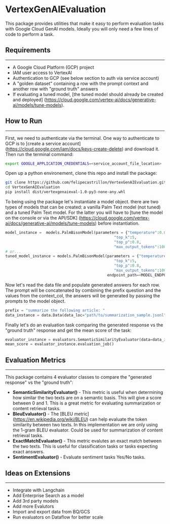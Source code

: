 # VertexGenAIEvaluation

This package provides utilities that make it easy to perform evaluation tasks with Google Cloud GenAI models. Ideally you will only need a few lines of code to perform a task.

## Requirements 
___

* A Google Cloud Platform (GCP) project
* IAM user access to VertexAI
* Authentication to GCP (see below section to auth via service account)
* A "golden dataset" containing a row with the prompt context and another row with "ground truth" answers
* If evaluating a tuned model, [the tuned model should already be created and deployed] (https://cloud.google.com/vertex-ai/docs/generative-ai/models/tune-models). 

## How to Run
___

First, we need to authenticate via the terminal. One way to authenticate to GCP is to [create a service account] (https://cloud.google.com/iam/docs/keys-create-delete) and download it. Then run the terminal command:


```bash
export GOOGLE_APPLICATION_CREDENTIALS=<service_account_file_location>
```

Open up a python environement, clone this repo and install the package:


``` bash
git clone https://github.com/felipecastrillon/VertexGenAIEvaluation.git
cd VertexGenAIEvaluation
pip install dist/vertexgenaieval-1.0-py3-none-any.whl
```


To being using the package let's instantiate a model object. there are two types of models that can be created: a vanilla Palm Text model (not tuned) and a tuned Palm Text model. For the latter you will have to [tune the model on the console or via the API/SDK] (https://cloud.google.com/vertex-ai/docs/generative-ai/models/tune-models) before instantiation. 


```python
model_instance =  models.PalmBisonModel(parameters = {"temperature":0.0,
                                                "top_k":5,
                                                "top_p":0.8,
                                                "max_output_tokens":1000}  )
# or...
tuned_model_instance = models.PalmBisonModel(parameters = {"temperature":0.0,
                                                "top_k":5,
                                                "top_p":0.8,
                                                "max_output_tokens":1000},
                                             endpoint_path=<MODEL_ENDPOINT>  )
```


Now let's read the data file and populate generated answers for each row. The prompt will be concatenated by combining the prefix question and the values from the context_col, the answers will be generated by passing the prompts to the model object. 


```python
prefix = "summarize the following article: "
data_instance = data.Data(data_loc="path/to/summarization_sample.jsonl", prefix_question=prefix, context_col="article", ground_truth_col="summary", llm_model=model_instance)

```


Finally let's do an evaluation task comparing the generated response vs the "ground truth" response and get the mean score of the task:


```python
evaluator_instance = evaluators.SemanticSimilarityEvaluator(data=data_instance)
mean_score = evaluator_instance.evaluation_job()

```


## Evaluation Metrics
___

This package contains 4 evaluator classes to compare the "generated response" vs the "ground truth":

- **SemanticSimilarityEvaluator()** - This metric is useful when determining how similar the two texts are on a semantic basis. This will give a score between 0 and 1. This is a great metric for  evaluating summarization or content retrieval tasks.
- **BleuEvaluator()** - The [BLEU metric] (https://en.wikipedia.org/wiki/BLEU) can help evaluate the token similarity between two texts. In this implementation we are only using the 1-gram BLEU evaluator. Could be used for summarization of content retrieval tasks. 
- **ExactMatchEvaluator()** - This metric evalutes an exact match between the two texts. This is useful for classification tasks or tasks expecting exact answers. 
- **SentimentEvaluator()** - Evaluate sentiment tasks Yes/No tasks. 

## Ideas on Extensions
___

- Integrate with Langchain
- Add Enterprise Search as a model
- Add 3rd party models
- Add more Evalutors
- Import and export data from BQ/GCS
- Run evaluators on Dataflow for better scale
